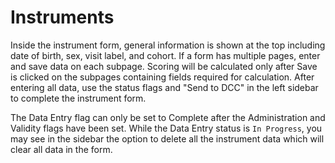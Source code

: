 # Instruments

Inside the instrument form, general information is shown at the top including date of birth, sex, visit label, and cohort.
If a form has multiple pages, enter and save data on each subpage. Scoring will be calculated only after Save is clicked on the subpages containing fields required for calculation. After entering all data, use the status flags and "Send to DCC" in the left sidebar to complete the instrument form.

The Data Entry flag can only be set to Complete after the Administration and Validity flags have been set.
While the Data Entry status is `In Progress`, you may see in the sidebar the option to delete all the instrument data which will clear all data in the form. 
